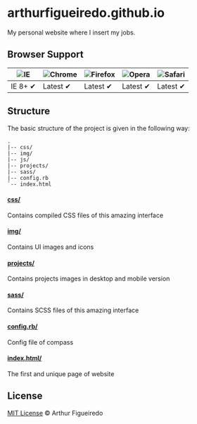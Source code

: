 arthurfigueiredo.github.io
==========================

My personal website where I insert my jobs.

## Browser Support

![IE](https://raw.github.com/paulirish/browser-logos/master/internet-explorer/internet-explorer_48x48.png) | ![Chrome](https://raw.github.com/paulirish/browser-logos/master/chrome/chrome_48x48.png) | ![Firefox](https://raw.github.com/paulirish/browser-logos/master/firefox/firefox_48x48.png) | ![Opera](https://raw.github.com/paulirish/browser-logos/master/opera/opera_48x48.png) | ![Safari](https://raw.github.com/paulirish/browser-logos/master/safari/safari_48x48.png)
--- | --- | --- | --- | --- |
IE 8+ ✔ | Latest ✔ | Latest ✔ | Latest ✔ | Latest ✔ |

## Structure

The basic structure of the project is given in the following way:

```
.
|-- css/
|-- img/
|-- js/
|-- projects/
|-- sass/
|-- config.rb
`-- index.html
```

#### [css/](https://github.com/arthurfigueiredo/arthurfigueiredo.github.io/tree/master/css)

Contains compiled CSS files of this amazing interface

#### [img/](https://github.com/arthurfigueiredo/arthurfigueiredo.github.io/tree/master/img)

Contains UI images and icons

#### [projects/](https://github.com/arthurfigueiredo/arthurfigueiredo.github.io/tree/master/projects)

Contains projects images in desktop and mobile version

#### [sass/](https://github.com/arthurfigueiredo/arthurfigueiredo.github.io/tree/master/sass)

Contains SCSS files of this amazing interface

#### [config.rb/](https://github.com/arthurfigueiredo/arthurfigueiredo.github.io/tree/master/config.rb)

Config file of compass

#### [index.html/](https://github.com/arthurfigueiredo/arthurfigueiredo.github.io/tree/master/index.html)

The first and unique page of website


## License

[MIT License](http://arthurfigueiredo.mit-license.org/) © Arthur Figueiredo
